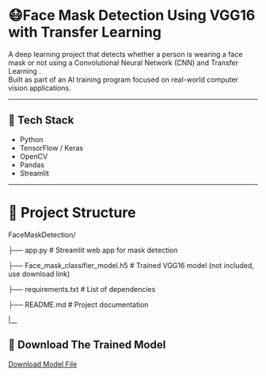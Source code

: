 # 😷Face Mask Detection Using VGG16 with Transfer Learning 

A deep learning project that detects whether a person is wearing a face mask or not using a Convolutional Neural Network (CNN) and Transfer Learning .  
Built as part of an AI training program focused on real-world computer vision applications.

---

## 🔧 Tech Stack

- Python  
- TensorFlow / Keras  
- OpenCV  
- Pandas  
- Streamlit  

---
# 📁 Project Structure
FaceMaskDetection/

├── app.py                          # Streamlit web app for mask detection

├── Face_mask_classifier_model.h5  # Trained VGG16 model (not included, use download link)

├── requirements.txt               # List of dependencies

├── README.md                      # Project documentation

|__

## 🔗 Download The Trained Model
[Download Model File](https://drive.google.com/file/d/1Kec7m1qPjZsCJbXPC_XqZhN4-aNNies2/view)

